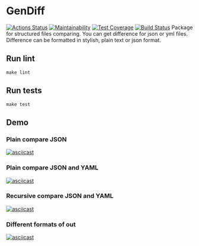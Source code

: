 # GenDiff
[![Actions Status](https://github.com/prozet-x/frontend-project-lvl2/workflows/hexlet-check/badge.svg)](https://github.com/prozet-x/frontend-project-lvl2/actions)
[![Maintainability](https://api.codeclimate.com/v1/badges/aec0c10a7e0b529615cc/maintainability)](https://codeclimate.com/github/prozet-x/frontend-project-lvl2/maintainability)
[![Test Coverage](https://api.codeclimate.com/v1/badges/aec0c10a7e0b529615cc/test_coverage)](https://codeclimate.com/github/prozet-x/frontend-project-lvl2/test_coverage)
[![Build Status](https://travis-ci.com/prozet-x/frontend-project-lvl2.svg?branch=main)](https://travis-ci.com/prozet-x/frontend-project-lvl2)
Package for structured files comparing. You can get difference for json or yml files. Difference can be formatted in stylish, plain text or json format.
## Run lint
`make lint`
## Run tests
`make test`
## Demo
### Plain compare JSON
[![asciicast](https://asciinema.org/a/mxE6PcVxJOZQyBcneQE6Dw6k3.svg)](https://asciinema.org/a/mxE6PcVxJOZQyBcneQE6Dw6k3)
### Plain compare JSON and YAML
[![asciicast](https://asciinema.org/a/KfkX4aDRsU6WLvRDw4q1dzErU.svg)](https://asciinema.org/a/KfkX4aDRsU6WLvRDw4q1dzErU)
### Recursive compare JSON and YAML
[![asciicast](https://asciinema.org/a/2UGdILBct8eTa1lLEgQVGREhS.svg)](https://asciinema.org/a/2UGdILBct8eTa1lLEgQVGREhS)
### Different formats of out
[![asciicast](https://asciinema.org/a/wu4JNMPrZOTLB8HpnsB09gFGQ.svg)](https://asciinema.org/a/wu4JNMPrZOTLB8HpnsB09gFGQ)